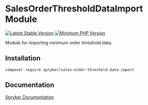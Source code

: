 # SalesOrderThresholdDataImport Module
[![Latest Stable Version](https://poser.pugx.org/spryker/sales-order-threshold-data-import/v/stable.svg)](https://packagist.org/packages/spryker/sales-order-threshold-data-import)
[![Minimum PHP Version](https://img.shields.io/badge/php-%3E%3D%208.3-8892BF.svg)](https://php.net/)

Module for importing minimum order threshold data.

## Installation

```
composer require spryker/sales-order-threshold-data-import
```

## Documentation

[Spryker Documentation](https://docs.spryker.com)
